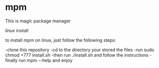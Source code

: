 # mpm

This is magic package manager


*linux install*

to install mpm on linux, just follow the following steps:

-clone this repository
-cd to the directory your stored the files
-run sudo chmod +777 install.sh
-then run ./install.sh and follow the instructions
-finally run mpm --help and enjoy

